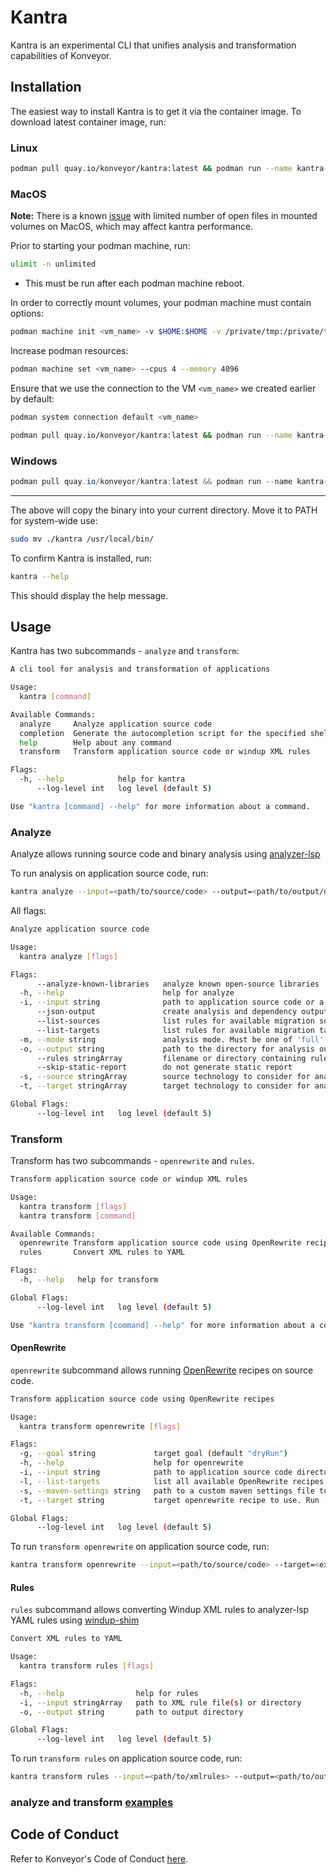 # Kantra

Kantra is an experimental CLI that unifies analysis and transformation capabilities of Konveyor.

## Installation
The easiest way to install Kantra is to get it via the container image. To download latest container image, run:

### Linux

```sh
podman pull quay.io/konveyor/kantra:latest && podman run --name kantra-download quay.io/konveyor/kantra:latest 1> /dev/null 2> /dev/null && podman cp kantra-download:/usr/local/bin/kantra . && podman rm kantra-download
```

### MacOS

**Note:** There is a known [issue](https://github.com/containers/podman/issues/16106)
with limited number of open files in mounted volumes on MacOS, which may affect kantra performance.

Prior to starting your podman machine, run:

```sh
ulimit -n unlimited
```

 - This must be run after each podman machine reboot.

In order to correctly mount volumes, your podman machine must contain options:

```sh
podman machine init <vm_name> -v $HOME:$HOME -v /private/tmp:/private/tmp -v /var/folders/:/var/folders/
```

Increase podman resources:

```sh
podman machine set <vm_name> --cpus 4 --memory 4096
```


Ensure that we use the connection to the VM `<vm_name>` we created earlier by default:

```sh
podman system connection default <vm_name>
```

```sh
podman pull quay.io/konveyor/kantra:latest && podman run --name kantra-download quay.io/konveyor/kantra:latest 1> /dev/null 2> /dev/null && podman cp kantra-download:/usr/local/bin/darwin-kantra kantra && podman rm kantra-download
```

### Windows

```powershell
podman pull quay.io/konveyor/kantra:latest && podman run --name kantra-download quay.io/konveyor/kantra:latest && podman cp kantra-download:/usr/local/bin/windows-kantra kantra.exe && podman rm kantra-download
```

---

The above will copy the binary into your current directory. Move it to PATH for system-wide use:

```sh
sudo mv ./kantra /usr/local/bin/
```

To confirm Kantra is installed, run:

```sh
kantra --help
```

This should display the help message.

## Usage

Kantra has two subcommands - `analyze` and `transform`:


```sh
A cli tool for analysis and transformation of applications

Usage:
  kantra [command]

Available Commands:
  analyze     Analyze application source code
  completion  Generate the autocompletion script for the specified shell
  help        Help about any command
  transform   Transform application source code or windup XML rules

Flags:
  -h, --help            help for kantra
      --log-level int   log level (default 5)

Use "kantra [command] --help" for more information about a command.
```


### Analyze

Analyze allows running source code and binary analysis using [analyzer-lsp](https://github.com/konveyor/analyzer-lsp)

To run analysis on application source code, run:

```sh
kantra analyze --input=<path/to/source/code> --output=<path/to/output/dir>
```

All flags:

```sh
Analyze application source code

Usage:
  kantra analyze [flags]

Flags:
      --analyze-known-libraries   analyze known open-source libraries
  -h, --help                      help for analyze
  -i, --input string              path to application source code or a binary
      --json-output               create analysis and dependency output as json
      --list-sources              list rules for available migration sources
      --list-targets              list rules for available migration targets
  -m, --mode string               analysis mode. Must be one of 'full' or 'source-only' (default "full")
  -o, --output string             path to the directory for analysis output
      --rules stringArray         filename or directory containing rule files
      --skip-static-report        do not generate static report
  -s, --source stringArray        source technology to consider for analysis
  -t, --target stringArray        target technology to consider for analysis

Global Flags:
      --log-level int   log level (default 5)
```

### Transform

Transform has two subcommands - `openrewrite` and `rules`.

```sh
Transform application source code or windup XML rules

Usage:
  kantra transform [flags]
  kantra transform [command]

Available Commands:
  openrewrite Transform application source code using OpenRewrite recipes
  rules       Convert XML rules to YAML

Flags:
  -h, --help   help for transform

Global Flags:
      --log-level int   log level (default 5)

Use "kantra transform [command] --help" for more information about a command.
```

#### OpenRewrite

`openrewrite` subcommand allows running [OpenRewrite](https://docs.openrewrite.org/) recipes on source code.


```sh
Transform application source code using OpenRewrite recipes

Usage:
  kantra transform openrewrite [flags]

Flags:
  -g, --goal string             target goal (default "dryRun")
  -h, --help                    help for openrewrite
  -i, --input string            path to application source code directory
  -l, --list-targets            list all available OpenRewrite recipes
  -s, --maven-settings string   path to a custom maven settings file to use
  -t, --target string           target openrewrite recipe to use. Run --list-targets to get a list of packaged recipes.

Global Flags:
      --log-level int   log level (default 5)
```

To run `transform openrewrite` on application source code, run:

```sh
kantra transform openrewrite --input=<path/to/source/code> --target=<exactly_one_target_from_the_list>
```

#### Rules

`rules` subcommand allows converting Windup XML rules to analyzer-lsp YAML rules using [windup-shim](https://github.com/konveyor/windup-shim)

```sh
Convert XML rules to YAML

Usage:
  kantra transform rules [flags]

Flags:
  -h, --help                help for rules
  -i, --input stringArray   path to XML rule file(s) or directory
  -o, --output string       path to output directory

Global Flags:
      --log-level int   log level (default 5)
```

To run `transform rules` on application source code, run:

```sh
kantra transform rules --input=<path/to/xmlrules> --output=<path/to/output/dir>
```

### analyze and transform [examples](./docs/example.md)

## Code of Conduct
Refer to Konveyor's Code of Conduct [here](https://github.com/konveyor/community/blob/main/CODE_OF_CONDUCT.md).
